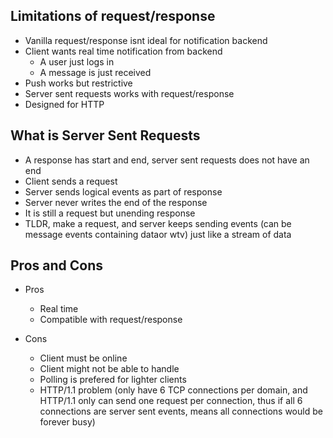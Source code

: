 ## Limitations of request/response
- Vanilla request/response isnt ideal for notification backend
- Client wants real time notification from backend
	- A user just logs in 
	- A message is just received
- Push works but restrictive
- Server sent requests works with request/response
- Designed for HTTP

## What is Server Sent Requests
- A response has start and end, server sent requests does not have an end
- Client sends a request
- Server sends logical events as part of response
- Server never writes the end of the response
- It is still a request but unending response
- TLDR, make a request, and server keeps sending events (can be message events containing dataor wtv) just like a stream of data

## Pros and Cons
- Pros
	- Real time
	- Compatible with request/response

- Cons
	- Client must be online
	- Client might not be able to handle
	- Polling is prefered for lighter clients
	- HTTP/1.1 problem (only have 6 TCP connections per domain, and HTTP/1.1 only can send one request per connection, thus if all 6 connections are server sent events, means all connections would be forever busy)